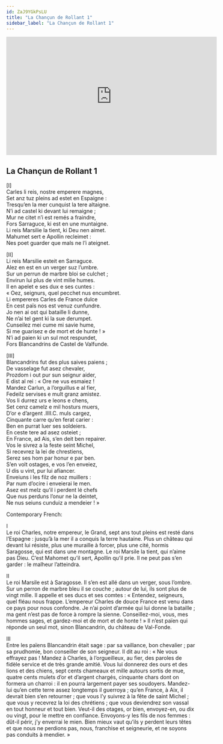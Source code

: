```yaml
---
id: ZaJ9YGkPsLU
title: "La Chançun de Rollant 1"
sidebar_label: "La Chançun de Rollant 1"
---
```


<div class="video-float-container">
  <iframe
    width="560"
    height="315"
    src="https://www.youtube.com/embed/ZaJ9YGkPsLU"
    title="YouTube video player"
    frameborder="0"
    allow="accelerometer; autoplay; clipboard-write; encrypted-media; gyroscope; picture-in-picture; web-share"
    referrerpolicy="strict-origin-when-cross-origin"
    allowfullscreen
  ></iframe>
</div>

## La Chançun de Rollant 1

[I]  
Carles li reis, nostre emperere magnes,  
Set anz tuz pleins ad estet en Espaigne :  
Tresqu’en la mer cunquist la tere altaigne.  
N’i ad castel ki devant lui remaigne ;  
Mur ne citet n’i est remés a fraindre,  
Fors Sarraguce, ki est en une muntaigne.  
Li reis Marsilie la tient, ki Deu nen aimet.  
Mahumet sert e Apollin recleimet :  
Nes poet guarder que mals ne l’i ateignet.

[II]  
Li reis Marsilie esteit en Sarraguce.  
Alez en est en un verger suz l’umbre.  
Sur un perrun de marbre bloi se culchet ;  
Envirun lui plus de vint milie humes.  
Il en apelet e ses dux e ses cuntes :  
« Oez, seignurs, quel pecchet nus encumbret.  
Li empereres Carles de France dulce  
En cest païs nos est venuz cunfundre.  
Jo nen ai ost qui bataille li dunne,  
Ne n’ai tel gent ki la sue derumpet.  
Cunseilez mei cume mi savie hume,  
Si me guarisez e de mort et de hunte ! »  
N’i ad paien ki un sul mot respundet,  
Fors Blancandrins de Castel de Valfunde.

[III]  
Blancandrins fut des plus saives paiens ;  
De vasselage fut asez chevaler,  
Prozdom i out pur sun seignur aider,  
E dist al rei : « Ore ne vus esmaiez !  
Mandez Carlun, a l’orguillus e al fier,  
Fedeilz servises e mult granz amistez.  
Vos li durrez urs e leons e chens,  
Set cenz camelz e mil hosturs muers,  
D’or e d’argent .IIII.C. muls cargez,  
Cinquante carre qu’en ferat carier :  
Ben en purrat luer ses soldeiers.  
En ceste tere ad asez osteiet ;  
En France, ad Ais, s’en deit ben repairer.  
Vos le sivrez a la feste seint Michel,  
Si recevrez la lei de chrestiens,  
Serez ses hom par honur e par ben.  
S’en volt ostages, e vos l’en enveiez,  
U dis u vint, pur lui afiancer.  
Enveiuns i les filz de noz muillers :  
Par num d’ocire i enveierai le men.  
Asez est melz qu’il i perdent lé chefs  
Que nus perduns l’onur ne la deintet,  
Ne nus seiuns cunduiz a mendeier !  »

Contemporary French:

I  
Le roi Charles, notre empereur, le Grand, sept ans tout pleins est resté dans l’Espagne : jusqu’à la mer il a conquis la terre hautaine. Plus un château qui devant lui résiste, plus une muraille à forcer, plus une cité, hormis Saragosse, qui est dans une montagne. Le roi Marsile la tient, qui n’aime pas Dieu. C’est Mahomet qu’il sert, Apollin qu’il prie. Il ne peut pas s’en garder : le malheur l’atteindra.

II  
Le roi Marsile est à Saragosse. Il s’en est allé dans un verger, sous l’ombre. Sur un perron de marbre bleu il se couche ; autour de lui, ils sont plus de vingt mille. Il appelle et ses ducs et ses comtes : « Entendez, seigneurs, quel fléau  nous frappe. L’empereur Charles de douce France est venu dans ce pays pour nous confondre. Je n’ai point d’armée qui lui donne la bataille ; ma gent n’est pas de force à rompre la sienne. Conseillez-moi, vous, mes hommes sages, et gardez-moi et de mort et de honte ! » Il n’est païen qui réponde un seul mot, sinon Blancandrin, du château de Val-Fonde.

III  
Entre les païens Blancandrin était sage : par sa vaillance, bon chevalier ; par sa prudhomie, bon conseiller de son seigneur. Il dit au roi : « Ne vous effrayez pas ! Mandez à Charles, à l’orgueilleux, au fier, des paroles de fidèle service et de très grande amitié. Vous lui donnerez des ours et des lions et des chiens, sept cents chameaux et mille autours sortis de mue, quatre cents mulets d’or et d’argent chargés, cinquante chars dont on formera un charroi : il en pourra largement payer ses soudoyers. Mandez-lui qu’en cette terre assez longtemps il guerroya ; qu’en France, à Aix, il devrait bien s’en retourner ; que vous l’y suivrez à la fête de saint Michel ; que vous y recevrez la loi des chrétiens ; que vous deviendrez son vassal en tout honneur et tout bien. Veut-il des otages, or bien, envoyez-en, ou dix ou vingt, pour le mettre en confiance. Envoyons-y les fils de nos femmes : dût-il périr, j’y enverrai le mien. Bien mieux vaut qu’ils y perdent leurs têtes et que nous ne perdions pas, nous, franchise et seigneurie, et ne soyons pas conduits à mendier. »
